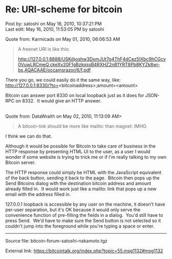 # Re: URI-scheme for bitcoin

Post by: satoshi on May 16, 2010, 10:37:21 PM<br />
Last edit: May 16, 2010, 11:53:05 PM by satoshi

Quote from: Karmicads on May 01, 2010, 06:06:53 AM

> A freenet URI is like this:
>
> http://127.0.0.1:8888/USK@oshw3DxmJUt7q4ThF4dCez5IXbc9hCGcv0VuwLRCmeQ,ckeXv20F1gBzkqssB4RXHZ2nB1YRT8Pb8KYZk8wj-bs,AQACAAE/occamsrazor/6/f.pdf

There you go, we could easily do it the same way, like:<br />
http://127.0.0.1:8330/?to=<bitcoinaddress\>;amount=<amount\>

Bitcoin can answer port 8330 on local loopback just as it does for JSON-RPC on 8332. &nbsp;It would give an HTTP answer.

<br />
Quote from: DataWraith on May 02, 2010, 11:13:09 AM>

> A bitcoin-link should be more like mailto: than magnet: IMHO.

I think we can do that.

Although it would be possible for Bitcoin to take care of business in the HTTP response by presenting HTML UI to the user, as a user I would wonder if some website is trying to trick me or if I'm really talking to my own Bitcoin server.

The HTTP response could simply be HTML with the JavaScript equivalent of the back button, sending it back to the page. &nbsp;Bitcoin then pops up the Send Bitcoins dialog with the destination bitcoin address and amount already filled in. &nbsp;It would work just like a mailto: link that pops up a new email with the address filled in.

127.0.0.1 loopback is accessible by any user on the machine, it doesn't have per-user separation, but it's OK because it would only serve the convenience function of pre-filling the fields in a dialog. &nbsp;You'd still have to press Send. &nbsp;We'd have to make sure the Send button is not selected so it couldn't jump into the foreground while you're typing a space or enter.

---

Source file: bitcoin-forum-satoshi-nakamoto.tgz

External link: https://bitcointalk.org/index.php?topic=55.msg1132#msg1132
